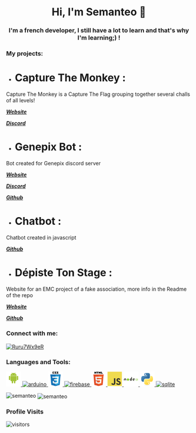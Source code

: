 <h1 align="center">Hi, I'm Semanteo 👋</h1>
<h3 align="center">I'm a french developer, I still have a lot to learn and that's why I'm learning;) !</h3>

<h3 align="left">My projects:</h3>

- # Capture The Monkey : 

Capture The Monkey is a Capture The Flag grouping together several challs of all levels!

[**_Website_**](https://www.capture-the-monkey.tech/)

[**_Discord_**](https://discord.com/invite/jHZvGq4fgp)

- # Genepix Bot :

Bot created for Genepix discord server

[**_Website_**](https://ifi.ovh/)

[**_Discord_**](https://discord.gg/dw3eNPmyWm)

[**_Github_**](https://github.com/Semanteo/Genepix-bot)

- # Chatbot :

Chatbot created in javascript

[**_Github_**](https://github.com/Semanteo/Chatbot)

- # Dépiste Ton Stage : 

Website for an EMC project of a fake association, more info in the Readme of the repo

[**_Website_**](https://semanteo.github.io/)

[**_Github_**](https://github.com/Semanteo/semanteo.github.io)

<h3 align="left">Connect with me:</h3>
<p align="left">
<a href="https://discord.gg/Ruru7Wx9eR" target="blank"><img align="center" src="https://raw.githubusercontent.com/rahuldkjain/github-profile-readme-generator/master/src/images/icons/Social/discord.svg" alt="Ruru7Wx9eR" height="30" width="40" /></a>
</p>


<h3 align="left">Languages and Tools:</h3>

<p align="left"> 
  <a href="https://developer.android.com" target="_blank"> <img src="https://raw.githubusercontent.com/devicons/devicon/master/icons/android/android-original-wordmark.svg" alt="android" width="40" height="40"/> </a> <a href="https://www.arduino.cc/" target="_blank"> <img src="https://cdn.worldvectorlogo.com/logos/arduino-1.svg" alt="arduino" width="40" height="40"/> </a> <a href="https://www.w3schools.com/css/" target="_blank"> <img src="https://raw.githubusercontent.com/devicons/devicon/master/icons/css3/css3-original-wordmark.svg" alt="css3" width="40" height="40"/> </a> <a href="https://firebase.google.com/" target="_blank"> <img src="https://www.vectorlogo.zone/logos/firebase/firebase-icon.svg" alt="firebase" width="40" height="40"/> </a> <a href="https://www.w3.org/html/" target="_blank"> <img src="https://raw.githubusercontent.com/devicons/devicon/master/icons/html5/html5-original-wordmark.svg" alt="html5" width="40" height="40"/> </a> <a href="https://developer.mozilla.org/en-US/docs/Web/JavaScript" target="_blank"> <img src="https://raw.githubusercontent.com/devicons/devicon/master/icons/javascript/javascript-original.svg" alt="javascript" width="40" height="40"/> </a> <a href="https://nodejs.org" target="_blank"> <img src="https://raw.githubusercontent.com/devicons/devicon/master/icons/nodejs/nodejs-original-wordmark.svg" alt="nodejs" width="40" height="40"/> </a> <a href="https://www.python.org" target="_blank"> <img src="https://raw.githubusercontent.com/devicons/devicon/master/icons/python/python-original.svg" alt="python" width="40" height="40"/> </a> <a href="https://www.sqlite.org/" target="_blank"> <img src="https://www.vectorlogo.zone/logos/sqlite/sqlite-icon.svg" alt="sqlite" width="40" height="40"/> </a>
</p>

<p><img align="left" src="https://github-readme-stats.vercel.app/api/top-langs?username=semanteo&exclude_repo=frontend&show_icons=true&theme=radical&layout=compact&hide_border=true" alt="semanteo" /></p>

<p>&nbsp;<img align="center" src="https://github-readme-stats.vercel.app/api?username=semanteo&show_icons=true&theme=radical&hide_border=true" alt="semanteo" /></p>


<h3 align="left">Profile Visits</h3>

![visitors](https://visitor-badge.glitch.me/badge?page_id=Semanteo.README)
